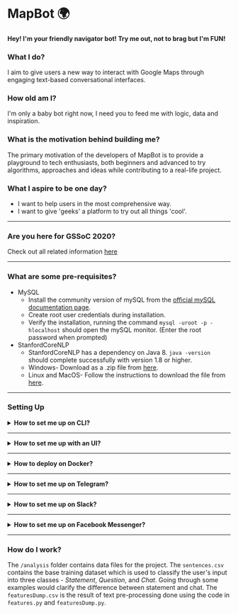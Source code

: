 
# MapBot :earth_africa:

#### Hey! I'm your friendly navigator bot! Try me out, not to brag but I'm FUN!



### What I do?

I aim to give users a new way to interact with Google Maps through engaging text-based conversational interfaces.

### How old am I?

I'm only a baby bot right now, I need you to feed me with logic, data and inspiration.

### What is the motivation behind building me?

The primary motivation of the developers of MapBot is to provide a playground to tech enthusiasts, both beginners and advanced to try algorithms, approaches and ideas while contributing to a real-life project.

### What I aspire to be one day?

- I want to help users in the most comprehensive way.
- I want to give 'geeks' a platform to try out all things 'cool'.

------

### Are you here for GSSoC 2020?

Check out all related information [here](GSSoC.md)

------

### What are some pre-requisites?

- MySQL
  - Install the community version of mySQL from the [official mySQL documentation page](https://dev.mysql.com/doc/mysql-installation-excerpt/5.7/en/).
  - Create root user credentials during installation.
  - Verify the installation, running the command  `mysql -uroot -p -hlocalhost` should open the mySQL monitor. (Enter the root password when prompted)
- StanfordCoreNLP
  - StanfordCoreNLP has a dependency on Java 8. `java -version` should complete successfully with version 1.8 or higher.
  - Windows- Download as a .zip file from [here](https://stanfordnlp.github.io/CoreNLP/download.html).  
  - Linux and MacOS- Follow the instructions to download the file from [here](https://stanfordnlp.github.io/CoreNLP/download.html).

-----

### Setting Up

<details>
<summary><strong>How to set me up on CLI?</strong></summary>
<br>

- Clone the repository
- Create the **mapbot** database in mySQL
  -  `mysql -uroot -p -hlocalhost`
  - Enter root password when prompted
  - `create database mapbot;`
  - Verify creation of the database `show databases;`
- Unzip the StanfordCoreNLP package in the repository and keep the file paths `stanford-corenlp-x.x.x.jar` and `stanford-corenlp-x.x.x-models.jar` handy.
- Run `git update-index --assume-unchanged ENV/.env`
- Fill the existing template in `ENV/.env` with the corresponding values following the `KEY=VALUE` format
- Install dependencies from `requirements.txt` file. Run `pip install -r requirements.txt`
- You're all set up, run the `init.py` file. `python init.py`
- It is recommended that you set this project up in a virtual environment to keep the dependencies separated and for easier debugging. Here's how you can do that -
    1. [Python](https://realpython.com/python-virtual-environments-a-primer/#why-the-need-for-virtual-environments)
    2. [Conda](https://docs.conda.io/projects/conda/en/latest/user-guide/tasks/manage-environments.html)

</details>

------

<details>
<summary><strong>How to set me up with an UI?</strong></summary>
<br>

- Clone the repository
- Create the **mapbot** database in mySQL
  -  `mysql -uroot -p -hlocalhost`
  - Enter root password when prompted
  - `create database mapbot;`
  - Verify creation of the database `show databases;`
- Unzip the StanfordCoreNLP package in the repository and keep the file paths `stanford-corenlp-x.x.x.jar` and `stanford-corenlp-x.x.x-models.jar` handy.
- Run `git update-index --assume-unchanged ENV/.env`
- Fill the existing template in `ENV/.env` with the corresponding values following the `KEY=VALUE` format
- Install dependencies from `requirements.txt` file. Run `pip install -r requirements.txt`
- You're all set up. Execute `python webapp.py` to start up the server.
- Visit `http://127.0.0.1:5000/` to interact with your MapBot.
- It is recommended that you set this project up in a virtual environment to keep the dependencies separated and for easier debugging. Here's how you can do that -
    1. [Python](https://realpython.com/python-virtual-environments-a-primer/#why-the-need-for-virtual-environments)
    2. [Conda](https://docs.conda.io/projects/conda/en/latest/user-guide/tasks/manage-environments.html)

</details>

------

<details>
<summary><strong>How to deploy on Docker?</strong></summary>
<br>

#### What are some pre-requisites? (with Docker)

- Docker
  - Take a look at [this](https://docs.docker.com/install/) for detailed installation instructions for Docker on Windows, Linux and Mac systems.
  - Verify the installations by `docker --version` and `docker-compose --version`

#### How to set me up Docker style?
- Clone the repository
- Fill up the `GCLOUD_API_KEY` in `ENV/docker.env`
- Run `docker-compose up`
- Visit `localhost:5000` to interact with the deployment

</details>

------

<details>
<summary><strong>How to set me up on Telegram?</strong></summary>
<br>

- Clone the repository
- Create the **mapbot** database in mySQL
  -  `mysql -uroot -p -hlocalhost`
  - Enter root password when prompted
  - `create database mapbot;`
  - Verify creation of the database `show databases;`
- Unzip the StanfordCoreNLP package in the repository and keep the file paths `stanford-corenlp-x.x.x.jar` and `stanford-corenlp-x.x.x-models.jar` handy.
- Run `git update-index --assume-unchanged ENV/.env`
- Fill the existing template in `ENV/.env` with the corresponding values following the `KEY=VALUE` format
- For `TELEGRAM_BOT_TOKEN=<YOUR_API_KEY_HERE>`, open your Telegram app and follow [this](https://core.telegram.org/bots#creating-a-new-bot) tutorial on how to create a new bot on Telegram and get your own bot token. Once your token is generated, update the `.env` file in `/ENV` with it.
- Find your bot on Telegram using `@bot_username` that you chose, and send the first text to your new bot. Nothing is supposed to happen for now. No worries.
- Install dependencies from `requirements.txt` file. Run `pip install -r requirements.txt`
- You're all set up, run the `telegram.py` file. `python telegram.py` and converse with your bot in real time.

</details>

------

<details>
<summary><strong>How to set me up on Slack?</strong></summary>
<br>

- Clone the repository
- Create the **mapbot** database in mySQL
  -  `mysql -uroot -p -hlocalhost`
  - Enter root password when prompted
  - `create database mapbot;`
  - Verify creation of the database `show databases;`
- Unzip the StanfordCoreNLP package in the repository and keep the file paths `stanford-corenlp-x.x.x.jar` and `stanford-corenlp-x.x.x-models.jar` handy.
- Run `git update-index --assume-unchanged ENV/.env`
- Fill the existing template in `ENV/.env` with the corresponding values following the `KEY=VALUE` format
- Follow the steps prompted [here](https://api.slack.com/apps?new_classic_app=1) to create a **classic** slack app. Navigate to **Basic Information** section of the slack app. Under the **Add features and functionality** subheading click on **Bots**. Click on **Add Legacy Bot User** and enter the **display name** and **default username** of your bot. Navigate to **Basic Information** section of the slack app on the sidebar and copy the **Client ID** and **Client Secret** and then paste these to the `ENV/.env` file as: `SLACK_CLIENT_ID=<Your Client ID>` and `SLACK_CLIENT_SECRET=<Your Client Secret>`. Navigate to the **OAuth & Permissions** section. Under the **Redirect URLs** subheading add `http://localhost:5000/post_auth`.
- Install dependencies from `requirements.txt` file. Run `pip install -r requirements.txt`
- Run `python app.py`. The server will start at your localhost. Navigate to `http://localhost:5000/begin_auth`. Click `Add to Slack` button. Select the workspace from the top right and hit `Allow`. Successfully completing this step would automate the creation of  `SLACK_BOT_TOKEN` in the `ENV/.env` file.
- In another terminal, run `python slackbot.py`.
- Open the workspace in Slack and invite the bot to the channel: `@YOUR_BOT_DEFAULT_USERNAME` message in the channel. Click on **Invite to Channel**.

</details>

------

<details>
<summary><strong>How to set me up on Facebook Messenger?</strong></summary>
<br>

- Clone the repository
- Create the **mapbot** database in mySQL
  -  `mysql -uroot -p -hlocalhost`
  - Enter root password when prompted
  - `create database mapbot;`
  - Verify creation of the database `show databases;`
- Unzip the StanfordCoreNLP package in the repository and keep the file paths `stanford-corenlp-x.x.x.jar` and `stanford-corenlp-x.x.x-models.jar` handy.
- Run `git update-index --assume-unchanged ENV/.env`
- Fill the existing template in `ENV/.env` with the corresponding values following the `KEY=VALUE` format
- Create Facebook app from [here](https://developers.facebook.com/). Fill out basic information.
- Set Up **Messenger** option under Add a Product.
- Generate the **Access Token** by creating a facebook page for your bot by clicking on **Create New Page** button.
- Click on **Add or Remove Pages** and add your facebook page just created.
- Click on **Generate Token** and copy the token to the `ENV/.env` file as `ACCESS_TOKEN=<YOUR_ACCESS_TOKEN>`.
- Install [ngrok](https://gist.github.com/jwebcat/ecaac7bc7ee26e01cd4a).
- Open a terminal window, type `ngrok http 5000`. Once you do this, a screen will appear with a link after the  “Forwarding” section — make sure to copy the link that begins with “https”.
- Click on **Add Callback URL** under **Webhooks** section. Paste the above link in the **Callback URL**. Add **Verify Token** of your choice. Copy Verify Token you added in the `ENV/.env` file as `VERIFY_TOKEN=YOUR_VERIFY_TOKEN`. Hit **Verify and Save**
- Click on **Add Subscriptions**. Check **messages, messaging_postbacks, message_deliveries, messaging_pre_checkouts** boxes.
- Run `python app.py`
- You can interact with bot on Facebook Messenger.

</details>

------

### How do I work?

The `/analysis` folder contains data files for the project. The `sentences.csv` contains the base training dataset which is used to classify the user's input into three classes - *Statement*, *Question*, and *Chat*. Going through some examples would clarify the difference between statement and chat. The `featuresDump.csv` is the result of text pre-processing done using the code in `features.py` and `featuresDump.py`.

